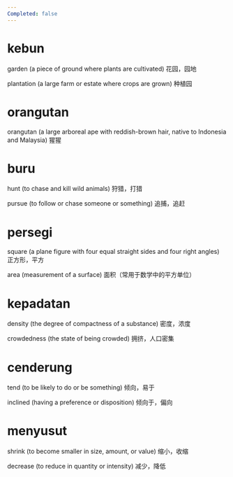 ```yaml
---
Completed: false
---
```


# kebun

garden (a piece of ground where plants are cultivated)
花园，园地

plantation (a large farm or estate where crops are grown)
种植园

# orangutan

orangutan (a large arboreal ape with reddish-brown hair, native to Indonesia and Malaysia)
猩猩

# buru

hunt (to chase and kill wild animals)
狩猎，打猎

pursue (to follow or chase someone or something)
追捕，追赶

# persegi

square (a plane figure with four equal straight sides and four right angles)
正方形，平方

area (measurement of a surface)
面积（常用于数学中的平方单位）

# kepadatan

density (the degree of compactness of a substance)
密度，浓度

crowdedness (the state of being crowded)
拥挤，人口密集

# cenderung

tend (to be likely to do or be something)
倾向，易于

inclined (having a preference or disposition)
倾向于，偏向

# menyusut

shrink (to become smaller in size, amount, or value)
缩小，收缩

decrease (to reduce in quantity or intensity)
减少，降低

# 